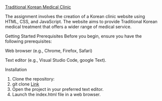 [Traditional Korean Medical Clinic](https://github.com/Dukmoo/Assignment/blob/main/DMAD.png)

The assignment involves the creation of a Korean clinic website using HTML, CSS, and JavaScript. 
The website aims to provide Traditional Korean medical treatment that offers a wider range of medical service.

Getting Started
Prerequisites
Before you begin, ensure you have the following prerequisites:

Web browser (e.g., Chrome, Firefox, Safari)

Text editor (e.g., Visual Studio Code,  google Text).

Installation
1.	Clone the repository:
2.	git clone [Link](https://github.com/Dukmoo/Assignment/commit/21340913d10a4c315ed6557347816931ab935ea5)
3.	Open the project in your preferred text editor.
4.	Launch the index.html file in a web browser.
